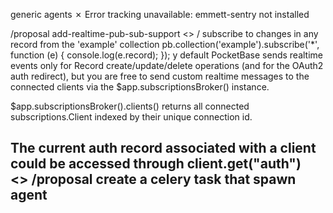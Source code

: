    
generic agents 
✗ Error tracking unavailable: emmett-sentry not installed

/proposal add-realtime-pub-sub-support
<>
    / subscribe to changes in any record from the 'example' collection
    pb.collection('example').subscribe('*', function (e) {
        console.log(e.record);
    });
y default PocketBase sends realtime events only for Record create/update/delete operations (and for the OAuth2 auth redirect), but you are free to send custom realtime messages to the connected clients via the $app.subscriptionsBroker() instance.

$app.subscriptionsBroker().clients() returns all connected subscriptions.Client indexed by their unique connection id.

The current auth record associated with a client could be accessed through client.get("auth")    
<>
/proposal create a celery task that spawn agent
---
